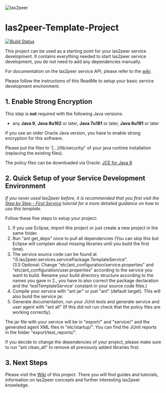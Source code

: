 ![las2peer](https://rwth-acis.github.io/las2peer/logo/vector/las2peer-logo.svg)

# las2peer-Template-Project

[![Build Status](https://travis-ci.org/rwth-acis/las2peer-Template-Project.svg?branch=master)](https://travis-ci.org/rwth-acis/las2peer-Template-Project)

This project can be used as a starting point for your las2peer service development.
It contains everything needed to start las2peer service development, you do not need to add any dependencies manually.  

For documentation on the las2peer service API, please refer to the [wiki](https://github.com/rwth-acis/las2peer-Template-Project/wiki).

Please follow the instructions of this ReadMe to setup your basic service development environment.  


## 1. Enable Strong Encryption

This step is **not** required with the following Java versions:
* any **Java 9**, **Java 8u162** or later, **Java 7u181** or later, **Java 6u191** or later

If you use an older Oracle Java version, you have to enable strong encryption for this software.

Please put the files to '[...]/lib/security/' of your java runtime installation (replacing the existing files).

The policy files can be downloaded via Oracle: [JCE for Java 8](http://www.oracle.com/technetwork/java/javase/downloads/jce8-download-2133166.html "JCE-8")


## 2. Quick Setup of your Service Development Environment

*If you never used las2peer before, it is recommended that you first visit the
[Step by Step - First Service](https://github.com/rwth-acis/las2peer-Template-Project/wiki/Step-By-Step:-First-Service)
tutorial for a more detailed guidance on how to use this template.*  

Follow these five steps to setup your project:  
1. If you use Eclipse, import this project or just create a new project in the same folder.  
2. Run "ant get_deps" once to pull all dependencies (You can skip this but Eclipse will complain about missing libraries until you build the first time).  
3. The service source code can be found at "i5.las2peer.services.servicePackage.TemplateService".  
(3.5 Optional: Change "etc/ant_configuration/service.properties" and "etc/ant_configuration/user.properties"
according to the service you want to build. Rename your build directory structure according to the names you gave in 2.,
you have to also correct the package declaration and the 'testTemplateService' constant in your source code files.)  
4. Compile your service with "ant jar" or just "ant" (default target). This will also build the service jar.  
5. Generate documentation, run your JUnit tests and generate service and user agent with "ant all" (If this did not run check that the policy files are working correctly).  

The jar file with your service will be in "export/" and "service/" and the generated agent XML files in "etc/startup/".
You can find the JUnit reports in the folder "export/test_reports/".  

If you decide to change the dependencies of your project, please make sure to run "ant clean_all" to remove all previously
added libraries first.  


## 3. Next Steps

Please visit the [Wiki](https://github.com/rwth-acis/las2peer-Template-Project/wiki/) of this project.
There you will find guides and tutorials, information on las2peer concepts and further interesting las2peer knowledge.  
